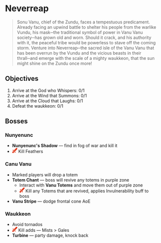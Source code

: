 # Neverreap

> Sonu Vanu, chief of the Zundu, faces a tempestuous predicament. Already facing an upwind battle to shelter his people from the warlike Vundu, his mask─the traditional symbol of power in Vanu Vanu society─has grown old and worn. Should it crack, and his authority with it, the peaceful tribe would be powerless to stave off the coming storm. Venture into Neverreap─the sacred isle of the Vanu Vanu that has been overrun by the Vundu and the vicious beasts in their thrall─and emerge with the scale of a mighty waukkeon, that the sun might shine on the Zundu once more!

## Objectives

1. Arrive at the God who Whispers: 0/1
2. Arrive at the Wind that Summons: 0/1
3. Arrive at the Cloud that Laughs: 0/1
4. Defeat the waukkeon: 0/1

## Bosses

### Nunyenunc

- **Nunyenunc's Shadow** — find in fog of war and kill it
- ![](/assets/icons/role-dps.png) Kill Feathers

### Canu Vanu

- Marked players will drop a totem
- **Totem Chant** — boss will revive any totems in purple zone
    - Interact with **Vanu Totems** and move them out of purple zone
    - ![](/assets/icons/role-dps.png) Kill any Totems that are revived, applies Invulnerability buff to boss
- **Vanu Stripe** — dodge frontal cone AoE

### Waukkeon

- Avoid tornados
- ![](/assets/icons/role-dps.png) Kill adds — Mists > Gales
- **Turbine** — party damage, knock back
